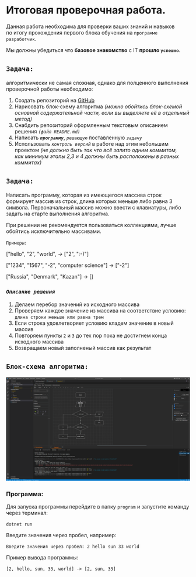 # Итоговая проверочная работа. #

Данная работа необходима для&nbsp;проверки ваших знаний и&nbsp;навыков по&nbsp;итогу прохождения первого блока обучения на&nbsp;`программе разработчик`.

Мы должны убедиться что&nbsp;__базовое знакомство__ с&nbsp;IT __прошло&nbsp;`успешно`__.

## `Задача:` ##
 алгоритмически не&nbsp;самая сложная, однако для&nbsp;полценного выполнения проверочной работы необходимо:
1.	Создать репозиторий на&nbsp;[GitHub](https://github.com/)
2.	Нарисовать блок-схему алгоритма *(можно обойтись блок-схемой основной содержательной части, если вы&nbsp;выделяете её&nbsp;в отдельный метод)*
3.	Снабдить репозиторий оформленным текстовым описанием решения *`(файл README.md)`*
4.	Написать __*`программу`*__, *`решающую`* поставленную *`задачу`*
5.	Использовать *`контроль версий`* в&nbsp;работе над&nbsp;этим небольшим проектом *(не&nbsp;должно быть так что&nbsp;всё залито одним коммитом, как&nbsp;минимум этапы 2,3 и&nbsp;4 должны&nbsp;быть расположены в&nbsp;разных коммитах)*

## `Задача:` ## 
Написать программу, которая из имеющегося массива строк формирует массив из строк, длина которых меньше либо равна 3 символа. Первоначальный массив можно ввести с клавиатуры, либо задать на старте выполнения алгоритма. 

При решении не рекомендуется пользоваться коллекциями, лучше обойтись исключительно массивами.

`Примеры:`

["hello", "2", "world", -> ["2", ":-)"]

["1234", "1567", "-2", "computer science"] -> ["-2"]

["Russia", "Denmark", "Kazan"] -> []

### *`Описание решения`* ###
1. Делаем перебор значений из исходного массива
2. Проверяем каждое значение из массива на соответствие условию: `длина строки меньше или равна трем`
3. Если строка удовлетворяет условию кладем значение в новый массив
4. Повторяем пункты `2` и `3` до тех пор пока не достигнем конца исходного массива
5. Возвращаем новый заполненый массив как результат

## `Блок-схема алгоритма:`
![Можно увидеть так](https://raw.githubusercontent.com/evgrafiy/final-count/main/program/2022-11-30_11-30-00.png)

### Программа:
Для запуска программы перейдите в папку `program` и&nbsp;запустите команду через терминал:
```
dotnet run 
```
Введите значения через пробел, например:
```
Введите значения через пробел: 2 hello sun 33 world
```
Пример вывода программы:
```
[2, hello, sun, 33, world] -> [2, sun, 33]
```



